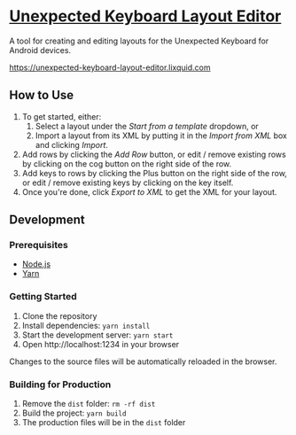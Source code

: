 # [Unexpected Keyboard Layout Editor](https://unexpected-keyboard-layout-editor.lixquid.com)

A tool for creating and editing layouts for the Unexpected Keyboard for Android devices.

https://unexpected-keyboard-layout-editor.lixquid.com

## How to Use

1. To get started, either:
    1. Select a layout under the *Start from a template* dropdown, or
    2. Import a layout from its XML by putting it in the *Import from XML* box and clicking *Import*.
2. Add rows by clicking the *Add Row* button, or edit / remove existing rows by clicking on the cog button on the right side of the row.
3. Add keys to rows by clicking the Plus button on the right side of the row, or edit / remove existing keys by clicking on the key itself.
4. Once you're done, click *Export to XML* to get the XML for your layout.

## Development

### Prerequisites

- [Node.js](https://nodejs.org/)
- [Yarn](https://yarnpkg.com/)

### Getting Started

1. Clone the repository
2. Install dependencies: `yarn install`
3. Start the development server: `yarn start`
4. Open http://localhost:1234 in your browser

Changes to the source files will be automatically reloaded in the browser.

### Building for Production

1. Remove the `dist` folder: `rm -rf dist`
2. Build the project: `yarn build`
3. The production files will be in the `dist` folder
